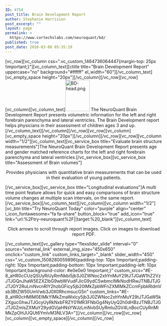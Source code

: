 ```yaml
---
ID: 4754
post_title: Brain Development Report
author: Stephanie Harrision
post_excerpt: ""
layout: page
permalink: >
  https://www.cortechslabs.com/neuroquant/bd/
published: true
post_date: 2016-03-08 05:35:19
---
```

[vc_row][vc_column css=".vc_custom_1464736064447{margin-top: 25px !important;}"][vc_column_text][ctitle title="Brain Development Report" uppercase="no" background="#ffffff" el_width="60"][/vc_column_text][vc_empty_space height="20px"][/vc_column][/vc_row][vc_row][vc_column][vc_column_text]<a href="http://www.cortechslabs.com/wp-content/uploads/revslider/full_screen/BD-head-e1434990882750.png" rel="attachment wp-att-3158"><img class="alignleft wp-image-3158" src="http://www.cortechslabs.com/wp-content/uploads/revslider/full_screen/BD-head-232x300.png" alt="BD-head.png" width="78" height="100" /></a>
The NeuroQuant Brain Development Report presents volumetric information for the left and right forebrain parenchyma and lateral ventricles. The Brain Development report helps physicians in their assessment of children ages 3 and up.[/vc_column_text][/vc_column][/vc_row][vc_row][vc_column][vc_empty_space height="20px"][/vc_column][/vc_row][vc_row][vc_column width="1/2"][vc_column_text][vc_service_box title="Evaluate brain structure measurements"]The NeuroQuant Brain Development Report presents age and gender matched reference charts for the left and right forebrain parenchyma and lateral ventricles.[/vc_service_box][vc_service_box title="Assessment of Brain volumes"]
<p style="text-align: center;"><span id="hs_cos_wrapper_post_body" class="hs_cos_wrapper hs_cos_wrapper_meta_field hs_cos_wrapper_type_rich_text" data-hs-cos-general-type="meta_field" data-hs-cos-type="rich_text">Provides physicians with quantitative brain measurements that can be used in their evaluation of young patients.
</span></p>
[/vc_service_box][vc_service_box title="Longitudinal evaluations"]A multi time point feature allows for quick and easy comparisons of brain structure volume changes at multiple scan intervals, on the same report.[/vc_service_box][/vc_column_text][/vc_column][vc_column width="1/2"][vc_btn title="Try NeuroQuant Today" color="purple" align="center" i_icon_fontawesome="fa fa-share" button_block="true" add_icon="true" link="url:%2Ftry-neuroquant%2F||target:%20_blank"][vc_column_text]
<p style="text-align: center;">Click arrows to scroll through report images.
Click on images to download report PDF.</p>
[/vc_column_text][vc_gallery type="flexslider_slide" interval="0" source="external_link" external_img_size="450x650" onclick="custom_link" custom_links_target="_blank" slider_width="450" css=".vc_custom_1508280059896{padding-top: 10px !important;padding-right: 10px !important;padding-bottom: 10px !important;padding-left: 10px !important;background-color: #e0e0e0 !important;}" custom_srcs="#E-8_aHR0cCUzQSUyRiUyRmNkbi5jb3J0ZWNoc2xhYnMuY29tJTJGaW1hZ2VzJTJGQnJhaW5EZXZlbG9wbWVudFJlcG9ydC5wbmclMkNodHRwJTNBJTJGJTJGY2RuLmNvcnRlY2hzbGFicy5jb20lMkZpbWFnZXMlMkZCcmFpbkRldmVsb3BtZW50UmVwb3J0X0RhcmsucG5n" custom_links="#E-8_aHR0cHMlM0ElMkYlMkZmaWxlcy5jb3J0ZWNoc2xhYnMuY29tJTJGaW5kZXgucGhwJTJGcyUyRkNxbFRZY01MR3FNbGg4NyUyQ2h0dHBzJTNBJTJGJTJGZmlsZXMuY29ydGVjaHNsYWJzLmNvbSUyRmluZGV4LnBocCUyRnMlMkZpOHJUQUt6YmlvM3NLV3A="][/vc_column][/vc_row][vc_row][vc_column][vc_empty_space][/vc_column][/vc_row]
